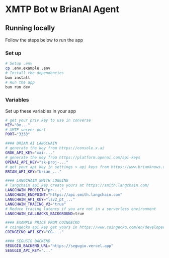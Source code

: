# XMTP Bot w BrianAI Agent

## Running locally

Follow the steps below to run the app

### Set up

```bash [cmd]
# Setup .env
cp .env.example .env
# Install the dependencies
bun install
# Run the app
bun run dev
```

### Variables

Set up these variables in your app

```bash [cmd]
# get your priv key to use in converse
KEY="0x..."
# XMTP server port
PORT="3333"

#### BRIAN AI LANGCHAIN
# generate the key from https://console.x.ai
GROK_API_KEY="xai-..."
# generate the key from https://platform.openai.com/api-keys
OPENAI_API_KEY="sk-proj-..."
# get your api key in settings > api keys from https://www.brianknows.org/
BRIAN_API_KEY="brian_..."

#### LANGCHAIN SMITH LOGGING
# langchain api key create yours at https://smith.langchain.com/
LANGCHAIN_PROJECT="pr-..."
LANGCHAIN_ENDPOINT="https://api.smith.langchain.com"
LANGCHAIN_API_KEY="lsv2_pt_..."
LANGCHAIN_TRACING_V2="true"
# Reduce tracing latency if you are not in a serverless environment
LANGCHAIN_CALLBACKS_BACKGROUND=true

#### EXAMPLE PRICE FROM COINGECKO
# coingecko api key get yours in https://www.coingecko.com/en/developers/dashboard
COINGECKO_API_KEY="CG-..."

#### SEGUGIO BACKEND
SEGUGIO_BACKEND_URL="https://segugio.vercel.app"
SEGUGIO_API_KEY="..."

```
